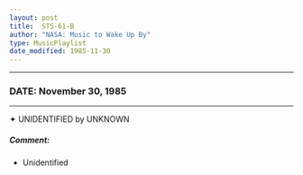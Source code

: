 ```yaml
---
layout: post
title:  STS-61-B
author: "NASA: Music to Wake Up By"
type: MusicPlaylist
date_modified: 1985-11-30
---
```


----
### DATE: November 30, 1985
----
✦ UNIDENTIFIED by UNKNOWN

##### Comment:
* Unidentified
